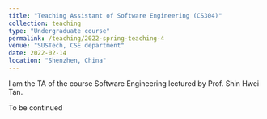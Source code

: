 ```yaml
---
title: "Teaching Assistant of Software Engineering (CS304)"
collection: teaching
type: "Undergraduate course"
permalink: /teaching/2022-spring-teaching-4
venue: "SUSTech, CSE department"
date: 2022-02-14
location: "Shenzhen, China"
---
```


I am the TA of the course Software Engineering lectured by Prof. Shin Hwei Tan.

To be continued
